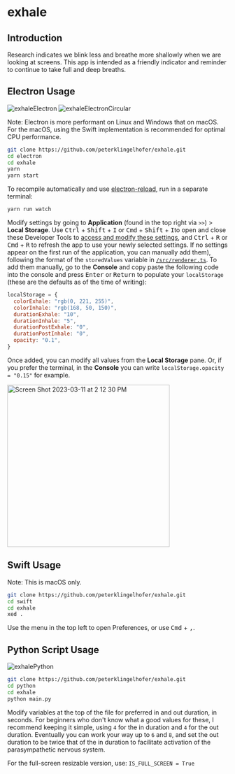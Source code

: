 # exhale

## Introduction

Research indicates we blink less and breathe more shallowly when we are looking at screens. This app is intended as a friendly indicator and reminder to continue to take full and deep breaths.

## Electron Usage

![exhaleElectron](https://user-images.githubusercontent.com/60944077/224524962-56da25cc-e3d9-4d4b-9171-f185be9d709c.gif)
![exhaleElectronCircular](https://user-images.githubusercontent.com/60944077/224865780-0e61721e-2345-49aa-830d-0e157b6f4366.gif)

Note: Electron is more performant on Linux and Windows that on macOS. For the macOS, using the Swift implementation is recommended for optimal CPU performance.

```sh
git clone https://github.com/peterklingelhofer/exhale.git
cd electron
cd exhale
yarn
yarn start
```

To recompile automatically and use [electron-reload](https://github.com/yan-foto/electron-reload), run in a separate terminal:

```sh
yarn run watch
```

Modify settings by going to **Application** (found in the top right via `>>`) > **Local Storage**. Use <kbd>Ctrl</kbd> + <kbd>Shift</kbd> + <kbd>I</kbd> or <kbd>Cmd</kbd> + <kbd>Shift</kbd> + <kbd>I</kbd>to open and close these Developer Tools to [access and modify these settings](https://developer.chrome.com/docs/devtools/storage/localstorage/#edit), and <kbd>Ctrl</kbd> + <kbd>R</kbd> or <kbd>Cmd</kbd> + <kbd>R</kbd> to refresh the app to use your newly selected settings. If no settings appear on the first run of the application, you can manually add them), following the format of the `storedValues` variable in [`/src/renderer.ts`](https://github.com/peterklingelhofer/exhale/blob/main/src/renderer.ts). To add them manually, go to the **Console** and copy paste the following code into the console and press <kbd>Enter</kbd> or <kbd>Return</kbd> to populate your `localStorage` (these are the defaults as of the time of writing):
```js
localStorage = {
  colorExhale: "rgb(0, 221, 255)",
  colorInhale: "rgb(168, 50, 150)",
  durationExhale: "10",
  durationInhale: "5",
  durationPostExhale: "0",
  durationPostInhale: "0",
  opacity: "0.1",
}
```

Once added, you can modify all values from the **Local Storage** pane. Or, if you prefer the terminal, in the **Console** you can write `localStorage.opacity = "0.15"` for example.

<img width="371" alt="Screen Shot 2023-03-11 at 2 12 30 PM" src="https://user-images.githubusercontent.com/60944077/224511531-c0d615a1-1859-47b6-a78b-7d38276d80be.png">


## Swift Usage

Note: This is macOS only.

```sh
git clone https://github.com/peterklingelhofer/exhale.git
cd swift
cd exhale
xed .
```

Use the menu in the top left to open Preferences, or use <kbd>Cmd</kbd> + <kbd>,</kbd>.


## Python Script Usage

![exhalePython](https://user-images.githubusercontent.com/60944077/222979803-c88ebc65-b799-4ca7-b265-54beb27fcb00.gif)

```sh
git clone https://github.com/peterklingelhofer/exhale.git
cd python
cd exhale
python main.py
```

Modify variables at the top of the file for preferred in and out duration, in seconds. For beginners who don't know what a good values for these, I recommend keeping it simple, using `4` for the in duration and `4` for the out duration. Eventually you can work your way up to `6` and `8`, and set the out duration to be twice that of the in duration to facilitate activation of the parasympathetic nervous system.

For the full-screen resizable version, use: `IS_FULL_SCREEN = True`
